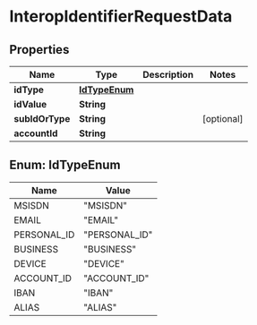 # InteropIdentifierRequestData

## Properties
Name | Type | Description | Notes
------------ | ------------- | ------------- | -------------
**idType** | [**IdTypeEnum**](#IdTypeEnum) |  | 
**idValue** | **String** |  | 
**subIdOrType** | **String** |  |  [optional]
**accountId** | **String** |  | 

<a name="IdTypeEnum"></a>
## Enum: IdTypeEnum
Name | Value
---- | -----
MSISDN | &quot;MSISDN&quot;
EMAIL | &quot;EMAIL&quot;
PERSONAL_ID | &quot;PERSONAL_ID&quot;
BUSINESS | &quot;BUSINESS&quot;
DEVICE | &quot;DEVICE&quot;
ACCOUNT_ID | &quot;ACCOUNT_ID&quot;
IBAN | &quot;IBAN&quot;
ALIAS | &quot;ALIAS&quot;
